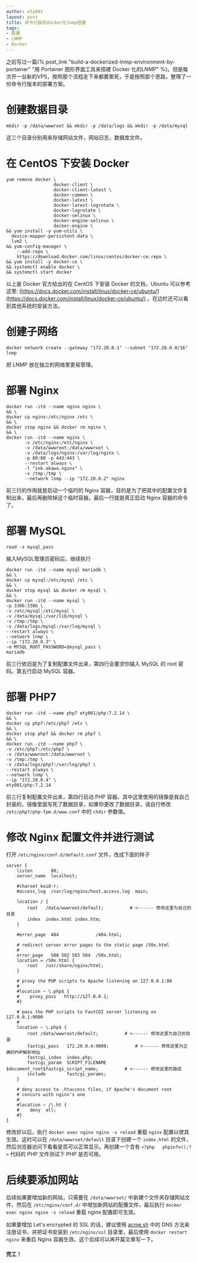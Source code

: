 ```yaml
---
author: ety001
layout: post
title: 命令行版的docker化lnmp搭建
tags:
- 配置
- LNMP
- Docker
---
```


之前写过一篇{% post_link "build-a-dockerized-lnmp-environment-by-portainer" "用 Portainer 图形界面工具来搭建 Docker 化的LNMP" %}。但是每次开一台新的VPS，按照那个流程走下来都要累死，于是按照那个思路，整理了一份命令行版本的部署方案。

# 创建数据目录

```
mkdir -p /data/wwwroot && mkdir -p /data/logs && mkdir -p /data/mysql
```

这三个目录分别用来存储网站文件，网站日志，数据库文件。

# 在 CentOS 下安装 Docker

```
yum remove docker \
                  docker-client \
                  docker-client-latest \
                  docker-common \
                  docker-latest \
                  docker-latest-logrotate \
                  docker-logrotate \
                  docker-selinux \
                  docker-engine-selinux \
                  docker-engine \
&& yum install -y yum-utils \
  device-mapper-persistent-data \
  lvm2 \
&& yum-config-manager \
    --add-repo \
    https://download.docker.com/linux/centos/docker-ce.repo \
&& yum install -y docker-ce \
&& systemctl enable docker \
&& systemctl start docker
```
以上是 Docker 官方给出的在 CentOS 下安装 Docker 的文档，Ubuntu 可以参考这里: [https://docs.docker.com/install/linux/docker-ce/ubuntu/](https://docs.docker.com/install/linux/docker-ce/ubuntu/) 。在边栏还可以看到其他系统的安装方法。

# 创建子网络

```
docker network create --gateway "172.20.0.1" --subnet "172.20.0.0/16" lnmp
```

把 LNMP 放在独立的网络里更易管理。

# 部署 Nginx

```
docker run -itd --name nginx nginx \
&& \
docker cp nginx:/etc/nginx /etc \
&& \
docker stop nginx && docker rm nginx \
&& \
docker run -itd --name nginx \
       -v /etc/nginx:/etc/nginx \
       -v /data/wwwroot:/data/wwwroot \
       -v /data/logs/nginx:/var/log/nginx \
       -p 80:80 -p 443:443 \
       --restart always \
       -l "ink.akawa.nginx" \
       -v /tmp:/tmp \
       --network lnmp --ip "172.20.0.2" nginx
```

前三行的作用就是启动一个临时的 Nginx 容器，目的是为了把其中的配置文件复制出来，最后再删除掉这个临时容器。最后一行就是真正启动 Nginx 容器的命令了。

# 部署 MySQL

```
read -s mysql_pass
```

输入MySQL管理员密码后，继续执行

```
docker run -itd --name mysql mariadb \
&& \
docker cp mysql:/etc/mysql /etc \
&& \
docker stop mysql && docker rm mysql \
&& \
docker run -itd --name mysql \
-p 3306:3306 \
-v /etc/mysql:/etc/mysql \
-v /data/mysql:/var/lib/mysql \
-v /tmp:/tmp \
-v /data/logs/mysql:/var/log/mysql \
--restart always \
--network lnmp \
--ip "172.20.0.3" \
-e MYSQL_ROOT_PASSWORD=$mysql_pass \
mariadb
```

前三行依旧是为了复制配置文件出来，第四行会要求你输入 MySQL 的 root 密码。第五行启动 MySQL 容器。

# 部署 PHP7

```
docker run -itd --name php7 ety001/php:7.2.14 \
&& \
docker cp php7:/etc/php7 /etc \
&& \
docker stop php7 && docker rm php7 \
&& \
docker run -itd --name php7 \
-v /etc/php7:/etc/php7 \
-v /data/wwwroot:/data/wwwroot \
-v /tmp:/tmp \
-v /data/logs/php7:/var/log/php7 \
--restart always \
--network lnmp \
--ip "172.20.0.4" \
ety001/php:7.2.14
```

前三行复制配置文件出来，第四行启动 PHP 容器。其中这里使用的镜像是我自己封装的，镜像里面写死了数据目录，如果你更改了数据目录，请自行修改 `/etc/php7/php-fpm.d/www.conf` 中的 `chdir` 参数值。

# 修改 Nginx 配置文件并进行测试

打开 `/etc/nginx/conf.d/default.conf` 文件，改成下面的样子

```
server {
    listen       80;
    server_name  localhost;

    #charset koi8-r;
    #access_log  /var/log/nginx/host.access.log  main;

    location / {
        root   /data/wwwroot/default;          # <------ 修改这里为自己的目录
        index  index.html index.htm;
    }

    #error_page  404              /404.html;

    # redirect server error pages to the static page /50x.html
    #
    error_page   500 502 503 504  /50x.html;
    location = /50x.html {
        root   /usr/share/nginx/html;
    }

    # proxy the PHP scripts to Apache listening on 127.0.0.1:80
    #
    #location ~ \.php$ {
    #    proxy_pass   http://127.0.0.1;
    #}

    # pass the PHP scripts to FastCGI server listening on 127.0.0.1:9000
    #
    location ~ \.php$ {
        root /data/wwwroot/default;          # <------ 修改这里为自己的目录
        fastcgi_pass   172.20.0.4:9000;          # <------ 修改这里为正确的PHP解析地址
        fastcgi_index  index.php;
        fastcgi_param  SCRIPT_FILENAME  $document_root$fastcgi_script_name;          # <------ 修改这里的路径
        include        fastcgi_params;
    }

    # deny access to .htaccess files, if Apache's document root
    # concurs with nginx's one
    #
    #location ~ /\.ht {
    #    deny  all;
    #}
}
```

修改好以后，执行 `docker exec nginx nginx -s reload` 重载 `nginx` 配置以使其生效。这时可以在 `/data/wwwroot/default` 目录下创建一个 `index.html` 的文件，然后浏览器访问下看看是否可以正常显示。再创建一个含有 `<?php   phpinfo();?>` 代码的 PHP 文件测试下 PHP 是否可用。

# 后续要添加网站

后续如果要增加新的网站，只需要在 `/data/wwwroot/` 中新建个文件夹存储网站文件，然后在 `/etc/nginx/conf.d/` 中增加新网站的配置文件，最后执行 `docker exec nginx nginx -s reload` 重载 nginx 配置即可生效。

如果要增加 Let's encrypted 的 SSL 的话，建议使用 [acme.sh](https://acme.sh) 中的 DNS 方法来注册证书，并把证书安装到 `/etc/nginx/ssl` 目录里，最后使用 `docker restart nginx` 来重启 Nginx 容器生效。这个后续可以再开篇文章写一下。

#### 完工！
